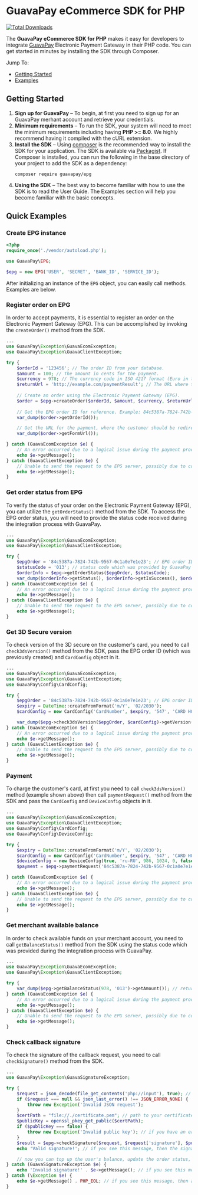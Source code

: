 # GuavaPay eCommerce SDK for PHP

[![Total Downloads](https://img.shields.io/packagist/dt/guavapay/epg.svg?style=flat)](https://packagist.org/packages/guavapay/epg)

The **GuavaPay eCommerce SDK for PHP** makes it easy for developers to integrate [GuavaPay][guavapay] Electronic Payment Gateway in their PHP code. You can
get started in minutes by installing the SDK through Composer.

Jump To:
* [Getting Started](#getting-started)
* [Examples](#quick-examples)

## Getting Started

1. **Sign up for GuavaPay** – To begin, at first you need to sign up for an GuavaPay merhant account and retrieve your credentials.
2. **Minimum requirements** – To run the SDK, your system will need to meet the minimum requirements including having **PHP >= 8.0**.
   We highly recommend having it compiled with the cURL extension.
3. **Install the SDK** – Using [composer] is the recommended way to install the SDK for your application. The SDK is available via [Packagist]. If Composer is installed, you can run the following in the base directory of your project to add the SDK as a dependency:
   ```
   composer require guavapay/epg
   ```
4. **Using the SDK** – The best way to become familiar with how to use the SDK is to read the User Guide. The
   Examples section will help you become familiar with the basic concepts.

## Quick Examples
### Create EPG instance
```PHP
<?php
require_once('./vendor/autoload.php');

use GuavaPay\EPG;

$epg = new EPG('USER', 'SECRET', 'BANK_ID', 'SERVICE_ID');
```

After initializing an instance of the ```EPG``` object, you can easily call methods. Examples are below.

### Register order on EPG
In order to accept payments, it is essential to register an order on the Electronic Payment Gateway (EPG). This can be accomplished by invoking the ```createOrder()``` method from the SDK.

```PHP
...
use GuavaPay\Exception\GuavaEcomException;
use GuavaPay\Exception\GuavaClientException;

try {
    $orderId = '123456'; // The order ID from your database.
    $amount = 100; // The amount in cents for the payment.
    $currency = 978; // The currency code in ISO 4217 format (Euro in this case).
    $returnUrl = 'http://example.com/paymentResult'; // The URL where the customer will be redirected after a successful payment.
    
    // Create an order using the Electronic Payment Gateway (EPG).
    $order = $epg->createOrder($orderId, $amount, $currency, $returnUrl); 
    
    // Get the EPG order ID for reference. Example: 84c5387a-7824-742b-9567-0c1a0e7e1e23.
    var_dump($order->getOrderId()); 

    // Get the URL for the payment, where the customer should be redirected to make the payment.
    var_dump($order->getFormUrl()); 

} catch (GuavaEcomException $e) { 
    // An error occurred due to a logical issue during the payment process.
    echo $e->getMessage();
} catch (GuavaClientException $e) { 
    // Unable to send the request to the EPG server, possibly due to connectivity issues.
    echo $e->getMessage();
}
```

### Get order status from EPG
To verify the status of your order on the Electronic Payment Gateway (EPG), you can utilize the ```getOrderStatus()``` method from the SDK. To access the EPG order status, you will need to provide the status code received during the integration process with GuavaPay.

```PHP
...
use GuavaPay\Exception\GuavaEcomException;
use GuavaPay\Exception\GuavaClientException;

try {
    $epgOrder = '84c5387a-7824-742b-9567-0c1a0e7e1e23'; // EPG order ID
    $statusCode = '013'; // status code which was provided by GuavaPay during the integration
    $orderInfo = $epg->getOrderStatus($epgOrder, $statusCode);
    var_dump($orderInfo->getStatus(), $orderInfo->getIsSuccess(), $orderInfo->getAmount());
} catch (GuavaEcomException $e) { 
    // An error occurred due to a logical issue during the payment process.
    echo $e->getMessage();
} catch (GuavaClientException $e) { 
    // Unable to send the request to the EPG server, possibly due to connectivity issues.
    echo $e->getMessage();
}
```

### Get 3D Secure version
To check version of the 3D secure on the customer's card, you need to call ```check3dsVersion()``` method from the SDK, pass the EPG order ID (which was previously created) and ```CardConfig``` object in it.

```PHP
...
use GuavaPay\Exception\GuavaEcomException;
use GuavaPay\Exception\GuavaClientException;
use GuavaPay\Config\CardConfig;

try {
    $epgOrder = '84c5387a-7824-742b-9567-0c1a0e7e1e23'; // EPG order ID
    $expiry = DateTime::createFromFormat('m/Y', '02/2030');
    $cardConfig = new CardConfig('CardNumber', $expiry, '547', 'CARD HOLDER');

    var_dump($epg->check3dsVersion($epgOrder, $cardConfig)->getVersion()); // int(2)
} catch (GuavaEcomException $e) { 
    // An error occurred due to a logical issue during the payment process.
    echo $e->getMessage();
} catch (GuavaClientException $e) { 
    // Unable to send the request to the EPG server, possibly due to connectivity issues.
    echo $e->getMessage();
}
```

### Payment
To charge the customer's card, at first you need to call ```check3dsVersion()``` method (example shown above) then call ```paymentRequest()``` method from the SDK and pass the ```CardConfig``` and ```DeviceConfig``` objects in it.

```PHP
...
use GuavaPay\Exception\GuavaEcomException;
use GuavaPay\Exception\GuavaClientException;
use GuavaPay\Config\CardConfig;
use GuavaPay\Config\DeviceConfig;

try {
    $expiry = DateTime::createFromFormat('m/Y', '02/2030');
    $cardConfig = new CardConfig('CardNumber', $expiry, '547', 'CARD HOLDER');
    $deviceConfig = new DeviceConfig(true, 'ru-RU', 986, 1024, 0, false, 16);
    $payment = $epg->paymentRequest('84c5387a-7824-742b-9567-0c1a0e7e1e23', $cardConfig, $deviceConfig);

} catch (GuavaEcomException $e) { 
    // An error occurred due to a logical issue during the payment process.
    echo $e->getMessage();
} catch (GuavaClientException $e) { 
    // Unable to send the request to the EPG server, possibly due to connectivity issues.
    echo $e->getMessage();
}
```

### Get merchant available balance
In order to check available funds on your merchant account, you need to call ```getBalanceStatus()``` method from the SDK using the status code which was provided during the integration process with GuavaPay.

```PHP
...
use GuavaPay\Exception\GuavaEcomException;
use GuavaPay\Exception\GuavaClientException;

try {
    var_dump($epg->getBalanceStatus(978, '013')->getAmount()); // returns float(133.74)
} catch (GuavaEcomException $e) { 
    // An error occurred due to a logical issue during the payment process.
    echo $e->getMessage();
} catch (GuavaClientException $e) { 
    // Unable to send the request to the EPG server, possibly due to connectivity issues.
    echo $e->getMessage();
}
```
### Check callback signature
To check the signature of the callback request, you need to call ```checkSignature()``` method from the SDK.
```PHP
...
use GuavaPay\Exception\GuavaSignatureException;

try {
    $request = json_decode(file_get_contents('php://input'), true); // get JSON as PHP array from POST request
    if ($request === null && json_last_error() !== JSON_ERROR_NONE) {
        throw new Exception('Invalid JSON request');
    }
    $certPath = "file://./certificate.pem"; // path to your certificate file (.pem) from GuavaPay
    $publicKey = openssl_pkey_get_public($certPath);
    if ($publicKey === false) {
        throw new Exception('Invalid public key'); // if you have an error here, check your certificate file
    }
    $result = $epg->checkSignature($request, $request['signature'], $publicKey);
    echo 'Valid signature!'; // if you see this message, then the signature is valid

    // now you can top up the user's balance, update the order status, etc.
} catch (GuavaSignatureException $e) {
    echo 'Invalid signature!' . $e->getMessage(); // if you see this message, then the signature is invalid
} catch (\Exception $e) {
    echo $e->getMessage() . PHP_EOL; // if you see this message, then an error occurred
}
```

[guavapay]: https://guavapay.com/
[composer]: https://getcomposer.org/download/
[packagist]: https://packagist.org/packages/guavapay/epg